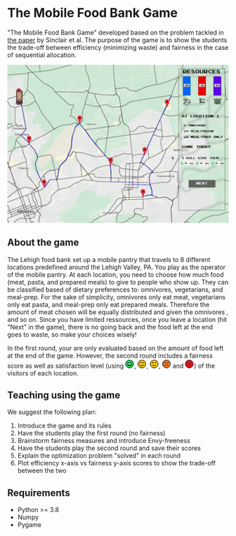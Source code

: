 # The Mobile Food Bank Game

"The Mobile Food Bank Game" developed based on the problem tackled in [the paper](https://arxiv.org/abs/2105.05308) by Sinclair et al. The purpose of the game is to show the students the trade-off between efficiency (minimizing waste) and fairness in the case of sequential allocation.

![game running gig](images/game.gif)

## About the game

The Lehigh food bank set up a mobile pantry that travels to 8 different locations predefined around the Lehigh Valley, PA. You play as the operator of the mobile pantry. At each location, you need to choose how much food (meat, pasta, and prepared meals) to give to people who show up. They can be classified based of dietary preferences to: omnivores, vegetarians, and meal-prep. For the sake of simplicity, omnivores only eat meat, vegetarians only eat pasta, and meal-prep only eat prepared meals. Therefore the amount of meat chosen will be  equally distributed and given the omnivores , and so on. Since you have limited ressources, once you leave a location (hit "Next" in the game), there is no going back and the food left at the end goes to waste, so make your choices wisely!

In the first round, your are only evaluated based on the amount of food left at the end of the game. However, the second round includes a fairness score as well as satisfaction level (using <img src="images/100.png" width="20">,  <img src="images/80.png" width="20">, <img src="images/60.png" width="20">,  <img src="images/40.png" width="20"> and <img src="images/20.png" width="20">) of the visitors of each location. 

##  Teaching using the game

We suggest the following plan:

1. Introduce the game and its rules
2. Have the students play the first round (no fairness)
3. Brainstorm fairness measures and introduce Envy-freeness
4. Have the students play the second round and save their scores
5. Explain the optimization problem "solved" in each round
6. Plot efficiency x-axis vs fairness y-axis scores to show the trade-off between the two


## Requirements

* Python >= 3.8
* Numpy
* Pygame
